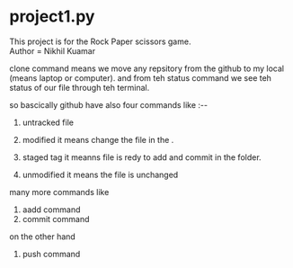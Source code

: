 # project1.py
This project is for the Rock Paper scissors game.
<br>
Author = Nikhil Kuamar


clone command means we move any repsitory from the github to my local (means laptop or computer).
and from teh status command we see teh status of our file through teh terminal.

so bascically github have also four commands like :--
1. untracked file

2. modified   it means change the file in the .

3. staged tag   it meanns file is redy to add and commit in the folder.

4. unmodified it means the file is unchanged

many more commands like 

1. aadd command 
2. commit command

on the other hand 

1. push command